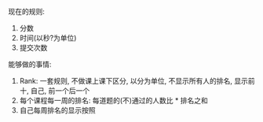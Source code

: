 
现在的规则:
1. 分数
2. 时间(以秒?为单位)
3. 提交次数

能够做的事情:
1. Rank: 一套规则, 不做课上课下区分, 以分为单位, 不显示所有人的排名, 显示前十, 自己, 前一个后一个
2. 每个课程每一周的排名: 每道题的(不)通过的人数比 * 排名之和
3. 自己每周排名的显示按照
